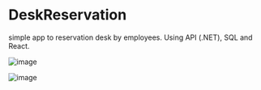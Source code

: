 # DeskReservation
simple app to reservation desk by employees. Using API (.NET), SQL and React.

![image](https://github.com/user-attachments/assets/a2f6704e-c901-4aa0-8638-898b0d8c05ce)

![image](https://github.com/user-attachments/assets/da55d447-79ad-4c33-9082-128b2c24b771)

